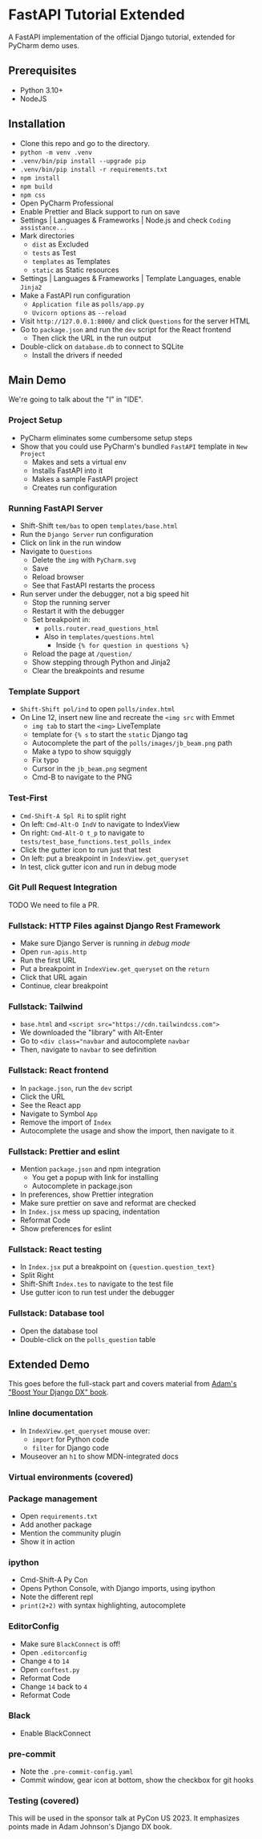 # FastAPI Tutorial Extended

A FastAPI implementation of the official Django tutorial, extended for PyCharm demo uses.

## Prerequisites

- Python 3.10+
- NodeJS

## Installation

- Clone this repo and go to the directory.
- `python -m venv .venv`
- `.venv/bin/pip install --upgrade pip`
- `.venv/bin/pip install -r requirements.txt`
- `npm install`
- `npm build`
- `npm css`
- Open PyCharm Professional
- Enable Prettier and Black support to run on save
- Settings | Languages & Frameworks | Node.js and check `Coding assistance...`
- Mark directories
    * `dist` as Excluded
    * `tests` as Test
    * `templates` as Templates
    * `static` as Static resources
- Settings | Languages & Frameworks | Template Languages, enable `Jinja2`
- Make a FastAPI run configuration
    - `Application file` as `polls/app.py`
    - `Uvicorn options` as `--reload`
- Visit `http://127.0.0.1:8000/` and click `Questions` for the server HTML
- Go to `package.json` and run the `dev` script for the React frontend
    - Then click the URL in the run output
- Double-click on `database.db` to connect to SQLite
    - Install the drivers if needed

## Main Demo

We're going to talk about the "I" in "IDE".

### Project Setup

- PyCharm eliminates some cumbersome setup steps
- Show that you could use PyCharm's bundled `FastAPI` template in `New Project`
    - Makes and sets a virtual env
    - Installs FastAPI into it
    - Makes a sample FastAPI project
    - Creates run configuration

### Running FastAPI Server

- Shift-Shift `tem/bas` to open `templates/base.html`
- Run the `Django Server` run configuration
- Click on link in the run window
- Navigate to `Questions`
    - Delete the `img` with `PyCharm.svg`
    - Save
    - Reload browser
    - See that FastAPI restarts the process
- Run server under the debugger, not a big speed hit
    - Stop the running server
    - Restart it with the debugger
    - Set breakpoint in:
        - `polls.router.read_questions_html`
        - Also in `templates/questions.html`
            - Inside `{% for question in questions %}`
    - Reload the page at `/question/`
    - Show stepping through Python and Jinja2
    - Clear the breakpoints and resume


### Template Support

- `Shift-Shift pol/ind` to open `polls/index.html`
- On Line 12, insert new line and recreate the `<img src` with Emmet
    - `img tab` to start the `<img>` LiveTemplate
    - template for `{% s` to start the `static` Django tag
    - Autocomplete the part of the `polls/images/jb_beam.png` path
    - Make a typo to show squiggly
    - Fix typo
    - Cursor in the `jb_beam.png` segment
    - Cmd-B to navigate to the PNG

### Test-First

- `Cmd-Shift-A Spl Ri` to split right
- On left: `Cmd-Alt-O IndV` to navigate to IndexView
- On right: `Cmd-Alt-O t_p` to navigate to `tests/test_base_functions.test_polls_index`
- Click the gutter icon to run just that test
- On left: put a breakpoint in `IndexView.get_queryset`
- In test, click gutter icon and run in debug mode

### Git Pull Request Integration

TODO We need to file a PR.

### Fullstack: HTTP Files against Django Rest Framework

- Make sure Django Server is running _in debug mode_
- Open `run-apis.http`
- Run the first URL
- Put a breakpoint in `IndexView.get_queryset` on the `return`
- Click that URL again
- Continue, clear breakpoint

### Fullstack: Tailwind

- `base.html` and `<script src="https://cdn.tailwindcss.com">`
- We downloaded the "library" with Alt-Enter
- Go to `<div class="navbar` and autocomplete `navbar`
- Then, navigate to `navbar` to see definition

### Fullstack: React frontend

- In `package.json`, run the `dev` script
- Click the URL
- See the React app
- Navigate to Symbol `App`
- Remove the import of `Index`
- Autocomplete the usage and show the import, then navigate to it

### Fullstack: Prettier and eslint

- Mention `package.json` and npm integration
    - You get a popup with link for installing
    - Autocomplete in package.json
- In preferences, show Prettier integration
- Make sure prettier on save and reformat are checked
- In `Index.jsx` mess up spacing, indentation
- Reformat Code
- Show preferences for eslint

### Fullstack: React testing

- In `Index.jsx` put a breakpoint on `{question.question_text}`
- Split Right
- Shift-Shift `Index.tes` to navigate to the test file
- Use gutter icon to run test under the debugger

### Fullstack: Database tool

- Open the database tool
- Double-click on the `polls_question` table

## Extended Demo

This goes before the full-stack part and covers material
from [Adam's "Boost Your Django DX" book](https://adamchainz.gumroad.com/l/byddx).

### Inline documentation

- In `IndexView.get_queryset` mouse over:
    - `import` for Python code
    - `filter` for Django code
- Mouseover an `h1` to show MDN-integrated docs

### Virtual environments (covered)

### Package management

- Open `requirements.txt`
- Add another package
- Mention the community plugin
- Show it in action

### ipython

- Cmd-Shift-A Py Con
- Opens Python Console, with Django imports, using ipython
- Note the different repl
- `print(2+2)` with syntax highlighting, autocomplete

### EditorConfig

- Make sure `BlackConnect` is off!
- Open `.editorconfig`
- Change `4` to `14`
- Open `conftest.py`
- Reformat Code
- Change `14` back to `4`
- Reformat Code

### Black

- Enable BlackConnect

### pre-commit

- Note the `.pre-commit-config.yaml`
- Commit window, gear icon at bottom, show the checkbox for git hooks

### Testing (covered)

This will be used in the sponsor talk at PyCon US 2023.
It emphasizes points made in Adam Johnson's Django DX book.
